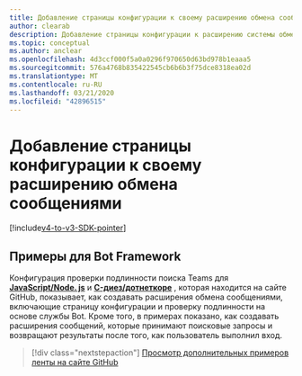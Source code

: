```yaml
---
title: Добавление страницы конфигурации к своему расширению обмена сообщениями
author: clearab
description: Добавление страницы конфигурации к расширению системы обмена сообщениями
ms.topic: conceptual
ms.author: anclear
ms.openlocfilehash: 4d3ccf000f5a0a0296f970650d63bd978b1eaaa5
ms.sourcegitcommit: 576a4768b835422545cb6b6b3f75dce8318ea02d
ms.translationtype: MT
ms.contentlocale: ru-RU
ms.lasthandoff: 03/21/2020
ms.locfileid: "42896515"
---
```

# <a name="add-a-configuration-page-to-your-messaging-extension"></a>Добавление страницы конфигурации к своему расширению обмена сообщениями

[!include[v4-to-v3-SDK-pointer](~/includes/v4-to-v3-pointer-me.md)]

## <a name="bot-framework-samples"></a>Примеры для Bot Framework

Конфигурация проверки подлинности поиска Teams для [**JavaScript/Node. js**](https://github.com/microsoft/BotBuilder-Samples/tree/master/samples/javascript_nodejs/52.teams-messaging-extensions-search-auth-config) и [**C-диез/дотнеткоре**](https://github.com/microsoft/BotBuilder-Samples/tree/master/samples/csharp_dotnetcore/52.teams-messaging-extensions-search-auth-config) , которая находится на сайте GitHub, показывает, как создавать расширения обмена сообщениями, включающие страницу конфигурации и проверку подлинности на основе службы Bot. Кроме того, в примерах показано, как создавать расширения сообщений, которые принимают поисковые запросы и возвращают результаты после того, как пользователь выполнил вход.

> [!div class="nextstepaction"]
> [Просмотр дополнительных примеров ленты на сайте GitHub](https://github.com/microsoft/BotBuilder-Samples)
